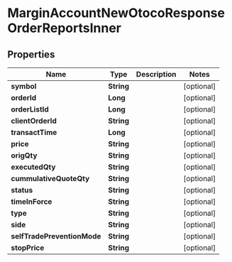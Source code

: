 

# MarginAccountNewOtocoResponseOrderReportsInner


## Properties

| Name | Type | Description | Notes |
|------------ | ------------- | ------------- | -------------|
|**symbol** | **String** |  |  [optional] |
|**orderId** | **Long** |  |  [optional] |
|**orderListId** | **Long** |  |  [optional] |
|**clientOrderId** | **String** |  |  [optional] |
|**transactTime** | **Long** |  |  [optional] |
|**price** | **String** |  |  [optional] |
|**origQty** | **String** |  |  [optional] |
|**executedQty** | **String** |  |  [optional] |
|**cummulativeQuoteQty** | **String** |  |  [optional] |
|**status** | **String** |  |  [optional] |
|**timeInForce** | **String** |  |  [optional] |
|**type** | **String** |  |  [optional] |
|**side** | **String** |  |  [optional] |
|**selfTradePreventionMode** | **String** |  |  [optional] |
|**stopPrice** | **String** |  |  [optional] |



